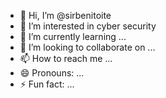 - 👋 Hi, I’m @sirbenitoite
- 👀 I’m interested in cyber security
- 🌱 I’m currently learning ...
- 💞️ I’m looking to collaborate on ...
- 📫 How to reach me ...
- 😄 Pronouns: ...
- ⚡ Fun fact: ...

<!---
sirbenitoite/sirbenitoite is a ✨ special ✨ repository because its `README.md` (this file) appears on your GitHub profile.
You can click the Preview link to take a look at your changes.
--->
